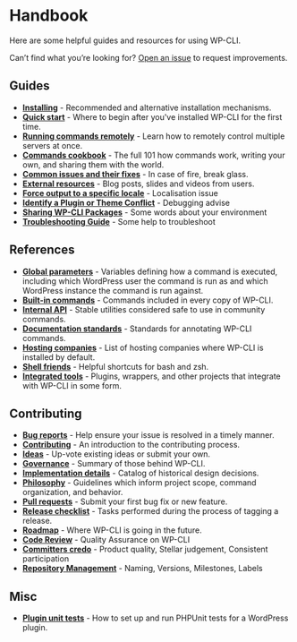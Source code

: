 # Handbook

Here are some helpful guides and resources for using WP-CLI.

Can’t find what you’re looking for? [Open an issue](https://github.com/wp-cli/handbook/issues) to request improvements.

## Guides

* **[Installing](https://make.wordpress.org/cli/handbook/guides/installing/)** - Recommended and alternative installation mechanisms.
* **[Quick start](https://make.wordpress.org/cli/handbook/guides/quick-start/)** - Where to begin after you've installed WP-CLI for the first time.
* **[Running commands remotely](https://make.wordpress.org/cli/handbook/guides/running-commands-remotely/)** - Learn how to remotely control multiple servers at once. 
* **[Commands cookbook](https://make.wordpress.org/cli/handbook/guides/commands-cookbook/)** - The full 101 how commands work, writing your own, and sharing them with the world.
* **[Common issues and their fixes](https://make.wordpress.org/cli/handbook/guides/common-issues/)** - In case of fire, break glass.
* **[External resources](https://make.wordpress.org/cli/handbook/guides/external-resources/)** - Blog posts, slides and videos from users.
* **[Force output to a specific locale](https://make.wordpress.org/cli/handbook/guides/force-output-specific-locale/)** - Localisation issue
* **[Identify a Plugin or Theme Conflict](https://make.wordpress.org/cli/handbook/guides/identify-plugin-theme-conflict/)** - Debugging advise
* **[Sharing WP-CLI Packages](https://make.wordpress.org/cli/handbook/guides/sharing-wp-cli-packages/)** - Some words about your environment
* **[Troubleshooting Guide](https://make.wordpress.org/cli/handbook/guides/troubleshooting/)** - Some help to troubleshoot 

## References

* **[Global parameters](https://make.wordpress.org/cli/handbook/references/config/)** - Variables defining how a command is executed, including which WordPress user the command is run as and which WordPress instance the command is run against.
* **[Built-in commands](https://developer.wordpress.org/cli/commands/)** - Commands included in every copy of WP-CLI.
* **[Internal API](https://make.wordpress.org/cli/handbook/references/internal-api/)** - Stable utilities considered safe to use in community commands.
* **[Documentation standards](https://make.wordpress.org/cli/handbook/references/documentation-standards/)** - Standards for annotating WP-CLI commands.
* **[Hosting companies](https://make.wordpress.org/cli/handbook/references/hosting-companies/)** - List of hosting companies where WP-CLI is installed by default.
* **[Shell friends](https://make.wordpress.org/cli/handbook/references/shell-friends/)** - Helpful shortcuts for bash and zsh.
* **[Integrated tools](https://make.wordpress.org/cli/handbook/references/tools/)** - Plugins, wrappers, and other projects that integrate with WP-CLI in some form.

## Contributing

* **[Bug reports](https://make.wordpress.org/cli/handbook/contributions/bug-reports/)** - Help ensure your issue is resolved in a timely manner.
* **[Contributing](https://make.wordpress.org/cli/handbook/contributions/contributing/)** - An introduction to the contributing process.
* **[Ideas](https://github.com/wp-cli/ideas)** - Up-vote existing ideas or submit your own.
* **[Governance](https://make.wordpress.org/cli/handbook/contributions/governance/)** - Summary of those behind WP-CLI.
* **[Implementation details](https://make.wordpress.org/cli/handbook/contributions/implementation-details/)** - Catalog of historical design decisions.
* **[Philosophy](https://make.wordpress.org/cli/handbook/contributions/philosophy/)** - Guidelines which inform project scope, command organization, and behavior.
* **[Pull requests](https://make.wordpress.org/cli/handbook/contributions/pull-requests/)** - Submit your first bug fix or new feature.
* **[Release checklist](https://make.wordpress.org/cli/handbook/contributions/release-checklist/)** - Tasks performed during the process of tagging a release.
* **[Roadmap](https://make.wordpress.org/cli/handbook/contributions/roadmap/)** - Where WP-CLI is going in the future.
* **[Code Review](https://make.wordpress.org/cli/handbook/contributions/code-review/)** - Quality Assurance on WP-CLI
* **[Committers credo](https://make.wordpress.org/cli/handbook/contributions/committers-credo/)** - Product quality, Stellar judgement, Consistent participation
* **[Repository Management](https://make.wordpress.org/cli/handbook/contributions/repository-management/)** - Naming, Versions, Milestones, Labels 

## Misc

* **[Plugin unit tests](https://make.wordpress.org/cli/handbook/misc/plugin-unit-tests/)** - How to set up and run PHPUnit tests for a WordPress plugin.
